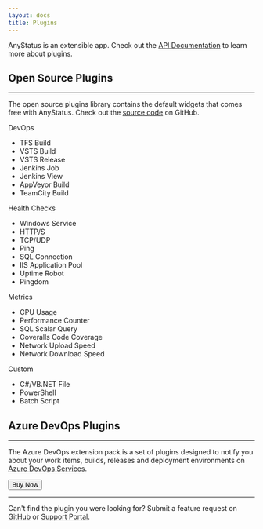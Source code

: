 ```yaml
---
layout: docs
title: Plugins
---
```


AnyStatus is an extensible app. Check out the [API Documentation]() to learn more about plugins.

## Open Source Plugins
----------------------
The open source plugins library contains the default widgets that comes free with AnyStatus.
Check out the [source code](https://github.com/AnyStatus/Plugins/tree/master/src/AnyStatus.Plugins/Widgets/DevOps/TFS/Build) on GitHub.

DevOps

- TFS Build
- VSTS Build
- VSTS Release
- Jenkins Job
- Jenkins View
- AppVeyor Build
- TeamCity Build

Health Checks

- Windows Service
- HTTP/S
- TCP/UDP
- Ping
- SQL Connection
- IIS Application Pool
- Uptime Robot
- Pingdom

Metrics

- CPU Usage
- Performance Counter
- SQL Scalar Query
- Coveralls Code Coverage
- Network Upload Speed
- Network Download Speed

Custom

- C#/VB.NET File
- PowerShell
- Batch Script

## Azure DevOps Plugins
-----------------------

The Azure DevOps extension pack is a set of plugins designed to notify you about your work items, builds, releases and deployment environments on [Azure DevOps Services](https://azure.microsoft.com/en-us/services/devops/). 

<p>
    <form action="https://www.paypal.com/cgi-bin/webscr" method="post" target="_top">
        <input type="hidden" name="cmd" value="_s-xclick">
        <input type="hidden" name="hosted_button_id" value="DSSVLGELMML32">
        <button class="btn btn-warning" onclick="ga('send', 'event', 'Buy', 'Azure DevOps');">Buy Now</button>
        <img alt="Buy Now" src="https://www.paypalobjects.com/en_US/i/scr/pixel.gif" width="1" height="1">
    </form>
</p>

<hr/>

Can't find the plugin you were looking for?
Submit a feature request on [GitHub](https://github.com/AnyStatus/Support/issues) or [Support Portal](https://anystatus.helprace.com/s1-general/ideas).

